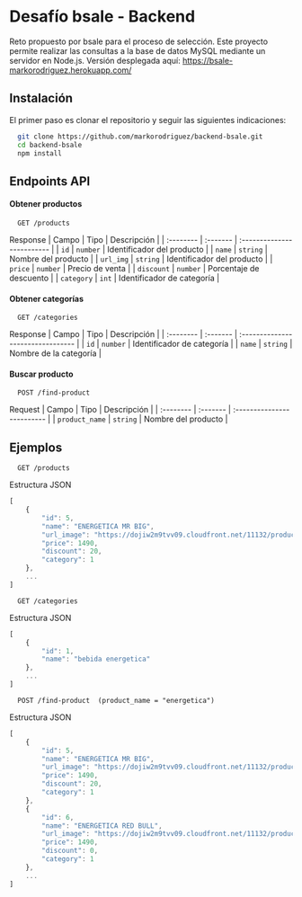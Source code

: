 
# Desafío bsale - Backend

Reto propuesto por bsale para el proceso de selección. Este proyecto permite realizar las consultas a la base de datos MySQL mediante un servidor en Node.js. Versión desplegada aquí: https://bsale-markorodriguez.herokuapp.com/ 



## Instalación

El primer paso es clonar el repositorio y seguir las siguientes indicaciones:

```bash
  git clone https://github.com/markorodriguez/backend-bsale.git
  cd backend-bsale
  npm install
```
    
## Endpoints API

#### Obtener productos

```http
  GET /products
```
Response
| Campo | Tipo     | Descripción                |
| :-------- | :------- | :------------------------- |
| `id` | `number` | Identificador del producto |
| `name` | `string` | Nombre del producto |
| `url_img` | `string` | Identificador del producto |
| `price` | `number` | Precio de venta |
| `discount` | `number` | Porcentaje de descuento |
| `category` | `int` | Identificador de categoría |

#### Obtener categorías

```http
  GET /categories
```
Response
| Campo | Tipo     | Descripción                       |
| :-------- | :------- | :-------------------------------- |
| `id`      | `number` | Identificador de categoría |
| `name`      | `string` | Nombre de la categoría |

#### Buscar producto

```http
  POST /find-product
```
Request
| Campo | Tipo     | Descripción                |
| :-------- | :------- | :------------------------- |
| `product_name` | `string` | Nombre del producto |



## Ejemplos

```http
  GET /products
```
Estructura JSON
```javascript
[
    {
        "id": 5,
        "name": "ENERGETICA MR BIG",
        "url_image": "https://dojiw2m9tvv09.cloudfront.net/11132/product/misterbig3308256.jpg",
        "price": 1490,
        "discount": 20,
        "category": 1
    },
    ...
]
```

```http
  GET /categories
```
Estructura JSON
```javascript
[
    {
        "id": 1,
        "name": "bebida energetica"
    },
    ...
]
```


```http
  POST /find-product  (product_name = "energetica")
```
Estructura JSON
```javascript
[
    {
        "id": 5,
        "name": "ENERGETICA MR BIG",
        "url_image": "https://dojiw2m9tvv09.cloudfront.net/11132/product/misterbig3308256.jpg",
        "price": 1490,
        "discount": 20,
        "category": 1
    },
    {
        "id": 6,
        "name": "ENERGETICA RED BULL",
        "url_image": "https://dojiw2m9tvv09.cloudfront.net/11132/product/redbull8381.jpg",
        "price": 1490,
        "discount": 0,
        "category": 1
    },
    ...
]
```

